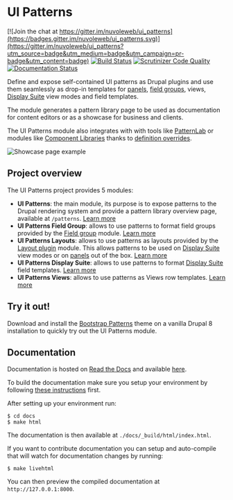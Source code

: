# UI Patterns

[![Join the chat at https://gitter.im/nuvoleweb/ui_patterns](https://badges.gitter.im/nuvoleweb/ui_patterns.svg)](https://gitter.im/nuvoleweb/ui_patterns?utm_source=badge&utm_medium=badge&utm_campaign=pr-badge&utm_content=badge)
[![Build Status](https://travis-ci.org/nuvoleweb/ui_patterns.svg?branch=8.x-1.x)](https://travis-ci.org/nuvoleweb/ui_patterns)
[![Scrutinizer Code Quality](https://scrutinizer-ci.com/g/nuvoleweb/ui_patterns/badges/quality-score.png?b=8.x-1.x)](https://scrutinizer-ci.com/g/nuvoleweb/ui_patterns/?branch=8.x-1.x)
[![Documentation Status](https://readthedocs.org/projects/ui-patterns/badge/?version=8.x-1.x)](http://ui-patterns.readthedocs.io/en/8.x-1.x/?badge=8.x-1.x)

Define and expose self-contained UI patterns as Drupal plugins and use them seamlessly as drop-in templates for 
[panels](https://www.drupal.org/project/panels), [field groups](https://www.drupal.org/project/field_group), views,
[Display Suite](https://www.drupal.org/project/ds) view modes and field templates. 

The module generates a pattern library page to be used as documentation for content editors or as a showcase for 
business and clients.

The UI Patterns module also integrates with with tools like [PatternLab](http://patternlab.io/) or modules like 
[Component Libraries](https://www.drupal.org/project/components) thanks to 
[definition overrides](http://ui-patterns.readthedocs.io/en/8.x-1.x/content/patterns-definition.html#override-patterns-behavior).

![Showcase page example](https://raw.githubusercontent.com/nuvoleweb/ui_patterns/8.x-1.x/docs/images/pattern-library.png)

## Project overview

The UI Patterns project provides 5 modules:

- **UI Patterns**: the main module, its purpose is to expose patterns to the Drupal rendering system and provide a pattern library overview page, available at `/patterns`. [Learn more](http://ui-patterns.readthedocs.io/en/8.x-1.x/content/patterns-definition.html)
- **UI Patterns Field Group**: allows to use patterns to format field groups provided by the [Field group](https://www.drupal.org/project/field_group) module. [Learn more](http://ui-patterns.readthedocs.io/en/8.x-1.x/content/field-group.html)
- **UI Patterns Layouts**: allows to use patterns as layouts provided by the [Layout plugin](https://www.drupal.org/project/layout_plugin) module. This allows patterns to be used on [Display Suite](https://www.drupal.org/project/ds) view modes or on [panels](https://www.drupal.org/project/panels) out of the box. [Learn more](http://ui-patterns.readthedocs.io/en/8.x-1.x/content/layout-plugin.html)
- **UI Patterns Display Suite**: allows to use patterns to format [Display Suite](https://www.drupal.org/project/ds) field templates. [Learn more](http://ui-patterns.readthedocs.io/en/8.x-1.x/content/field-templates.html)
- **UI Patterns Views**: allows to use patterns as Views row templates. [Learn more](http://ui-patterns.readthedocs.io/en/8.x-1.x/content/views.html)

## Try it out!

Download and install the [Bootstrap Patterns](https://github.com/nuvoleweb/bootstrap_patterns) theme on a vanilla Drupal
8 installation to quickly try out the UI Patterns module.


## Documentation

Documentation is hosted on [Read the Docs](https://readthedocs.org/) and available [here](http://ui-patterns.readthedocs.io/en/8.x-1.x).

To build the documentation make sure you setup your environment by following
[these instructions](http://read-the-docs.readthedocs.io/en/latest/getting_started.html) first.

After setting up your environment run:

```
$ cd docs
$ make html
```

The documentation is then available at ``./docs/_build/html/index.html``.

If you want to contribute documentation you can setup and auto-compile that will watch for documentation changes by running:

```
$ make livehtml
```

You can then preview the compiled documentation at ``http://127.0.0.1:8000``.

